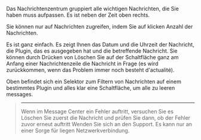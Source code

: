 Das Nachrichtenzentrum gruppiert alle wichtigen Nachrichten, die Sie haben
muss aufpassen. Es ist neben der Zeit oben rechts.

Sie können nur auf Nachrichten zugreifen, indem Sie auf klicken
Anzahl der Nachrichten.

Es ist ganz einfach. Es zeigt Ihnen das Datum und die Uhrzeit der Nachricht, die
Plugin, das es ausgegeben hat und die betreffende Nachricht. Sie können durch Drücken von
Löschen Sie auf der Schaltfläche ganz am Anfang einer Nachrichtenzeile die
Nachricht in Frage (es wird zurückkommen, wenn das Problem immer noch besteht
d'actualité).

Oben befindet sich ein Selektor zum Filtern von Nachrichten auf einem
bestimmtes Plugin und alles klar eine Schaltfläche, um alle zu leeren
messages.

> ****
>
> Wenn im Message Center ein Fehler auftritt, versuchen Sie es
> Löschen Sie zuerst die Nachricht und prüfen Sie dann, ob der Fehler zuvor erneut auftritt
> Wenden Sie sich an den Support. Es kann nur an einer Sorge für liegen
> Netzwerkverbindung.
